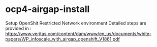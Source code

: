 # ocp4-airgap-install
Setup OpenShit Restricted Network environment
Detailed steps are provided in : https://www.veritas.com/content/dam/www/en_us/documents/white-papers/WP_infoscale_with_airgap_openshift_V1861.pdf 
